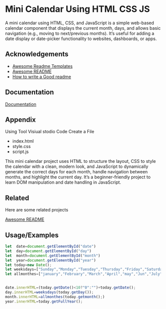 
# Mini Calendar Using  HTML CSS JS
A mini calendar using HTML, CSS, and JavaScript is a simple web-based calendar component that displays the current month, days, and allows basic navigation (e.g., moving to next/previous months). It’s useful for adding a date display or date-picker functionality to websites, dashboards, or apps.


## Acknowledgements

 - [Awesome Readme Templates](https://awesomeopensource.com/project/elangosundar/awesome-README-templates)
 - [Awesome README](https://github.com/matiassingers/awesome-readme)
 - [How to write a Good readme](https://bulldogjob.com/news/449-how-to-write-a-good-readme-for-your-github-project)


## Documentation

[Documentation](https://linktodocumentation)


## Appendix
Using Tool
Visiual stodio Code
Create a File
* index.html
* style.css
* script.js

This mini calendar project uses HTML to structure the layout, CSS to style the calendar with a clean, modern look, and JavaScript to dynamically generate the correct days for each month, handle navigation between months, and highlight the current day. It’s a beginner-friendly project to learn DOM manipulation and date handling in JavaScript.

## Related

Here are some related projects

[Awesome README](https://github.com/matiassingers/awesome-readme)


## Usage/Examples

```javascript
let  date=document.getElementById("date")
let  day=document.getElementById("day")
let  month=document.getElementById("month")
let  year=document.getElementById("year")
let today=new Date();
let weeksdays=["Sunday","Monday","Tuesday","Thursday","Friday","Saturday"]
let allmonthes=["january","February","March","April","may","Jun","July","Augest","September","October","November","December"]
 

date.innerHTML=(today.getDate()<10?"0":"")+today.getDate();
day.innerHTML=weeksdays(today.getDay());
month.innerHTML=allmonthes(today.getmonth();) 
year.innerHTML=today.getFullYear();
```


